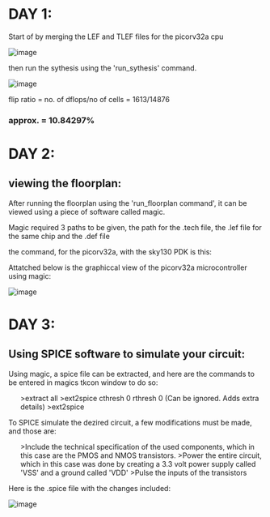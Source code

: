 <h1>DAY 1:</h1>

Start of by merging the LEF and TLEF files for the picorv32a cpu

![image](https://github.com/user-attachments/assets/7b75380f-12ff-46ad-9e9c-784c96725919)

then run the sythesis using the 'run_sythesis' command.

![image](https://github.com/user-attachments/assets/816bf3b0-0112-412a-93ce-46f784149c2a)

flip ratio = no. of dflops/no of cells = 1613/14876 
<h3>approx. = 10.84297%</h3>
<h1>DAY 2:</h1>

<h2>viewing the floorplan:</h2>

After running the floorplan using the 'run_floorplan command', it can be viewed using a piece of software called magic.

Magic required 3 paths to be given, the path for the .tech file, the .lef file for the same chip and the .def file

the command, for the picorv32a, with the sky130 PDK is this:

Attatched below is the graphiccal view of the picorv32a microcontroller using magic:

![image](https://github.com/user-attachments/assets/7fad648a-6d9d-42af-8acb-e99f32a2849b)

<h1>DAY 3:</h1>

<h2>Using SPICE software to simulate your circuit:</h2>

Using magic, a spice file can be extracted, and here are the commands to be entered in magics tkcon window to do so:

<ul>
  >extract all
  >ext2spice cthresh 0 rthresh 0 (Can be ignored. Adds extra details)
  >ext2spice 
</ul>

To SPICE simulate the dezired circuit, a few modifications must be made, and those are:

<ul>
  >Include the technical specification of the used components, which in this case are the PMOS and NMOS transistors.
  >Power the entire circuit, which in this case was done by creating a 3.3 volt power supply called 'VSS' and a ground called 'VDD'
  >Pulse the inputs of the transistors 
</ul>

Here is the .spice file with the changes included:

![image](https://github.com/user-attachments/assets/20f8efcb-bda4-4069-bdee-d8eec1e28192)

<h3

